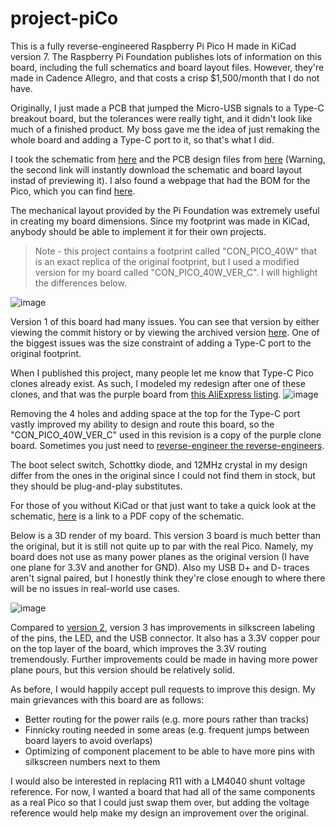 # project-piCo

This is a fully reverse-engineered Raspberry Pi Pico H made in KiCad version 7. The Raspberry Pi Foundation publishes lots of information on this board, including the full schematics and board layout files. However, they're made in Cadence Allegro, and that costs a crisp $1,500/month that I do not have.

Originally, I just made a PCB that jumped the Micro-USB signals to a Type-C breakout board, but the tolerances were really tight, and it didn't look like much of a finished product. My boss gave me the idea of just remaking the whole board and adding a Type-C port to it, so that's what I did.

I took the schematic from [here](https://datasheets.raspberrypi.com/pico/pico-datasheet.pdf#page=26) and the PCB design files from [here](https://datasheets.raspberrypi.com/pico/RPi-Pico-R3-PUBLIC-20200119.zip) (Warning, the second link will instantly download the schematic and board layout instad of previewing it). I also found a webpage that had the BOM for the Pico, which you can find [here](https://archive.is/NHUY5).

The mechanical layout provided by the Pi Foundation was extremely useful in creating my board dimensions. Since my footprint was made in KiCad, anybody should be able to implement it for their own projects.

> Note - this project contains a footprint called "CON_PICO_40W" that is an exact replica of the original footprint, but I used a modified version for my board called "CON_PICO_40W_VER_C". I will highlight the differences below.

![image](https://github.com/sabogalc/project-piCo/assets/53708281/e2d75217-aeb5-4e7a-b6b1-d67d2e49ab80)

Version 1 of this board had many issues. You can see that version by either viewing the commit history or by viewing the archived version [here](https://archive.is/PpIPD). One of the biggest issues was the size constraint of adding a Type-C port to the original footprint.

When I published this project, many people let me know that Type-C Pico clones already exist. As such, I modeled my redesign after one of these clones, and that was the purple board from [this AliExpress listing](https://www.aliexpress.com/item/3256805444428998.html).
![image](https://github.com/sabogalc/project-piCo/assets/53708281/160bd96f-20e4-46b0-b705-9c5adce5a875)

Removing the 4 holes and adding space at the top for the Type-C port vastly improved my ability to design and route this board, so the "CON_PICO_40W_VER_C" used in this revision is a copy of the purple clone board. Sometimes you just need to [reverse-engineer the reverse-engineers](https://youtu.be/FVEQJNRmfDQ?t=431).

The boot select switch, Schottky diode, and 12MHz crystal in my design differ from the ones in the original since I could not find them in stock, but they should be plug-and-play substitutes.

For those of you without KiCad or that just want to take a quick look at the schematic, [here](https://github.com/sabogalc/project-piCo/blob/main/Pico%20C/RPI-PICO-R3a-PUBLIC.pdf) is a link to a PDF copy of the schematic.

Below is a 3D render of my board. This version 3 board is much better than the original, but it is still not quite up to par with the real Pico. Namely, my board does not use as many power planes as the original version (I have one plane for 3.3V and another for GND). Also my USB D+ and D- traces aren't signal paired, but I honestly think they're close enough to where there will be no issues in real-world use cases.

![image](https://github.com/sabogalc/project-piCo/assets/53708281/7641c435-64c8-415b-9118-fda2bd11179a)

Compared to [version 2](https://archive.is/ivA9B), version 3 has improvements in silkscreen labeling of the pins, the LED, and the USB connector. It also has a 3.3V copper pour on the top layer of the board, which improves the 3.3V routing tremendously. Further improvements could be made in having more power plane pours, but this version should be relatively solid.

As before, I would happily accept pull requests to improve this design. My main grievances with this board are as follows:
- Better routing for the power rails (e.g. more pours rather than tracks)
- Finnicky routing needed in some areas (e.g. frequent jumps between board layers to avoid overlaps)
- Optimizing of component placement to be able to have more pins with silkscreen numbers next to them

I would also be interested in replacing R11 with a LM4040 shunt voltage reference. For now, I wanted a board that had all of the same components as a real Pico so that I could just swap them over, but adding the voltage reference would help make my design an improvement over the original.
